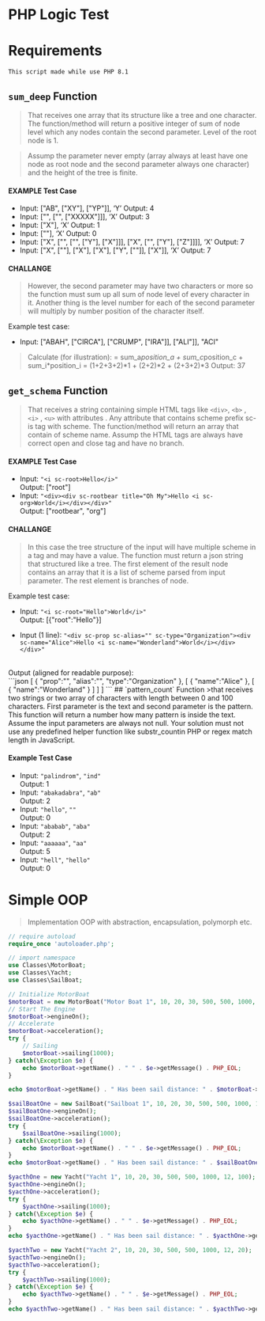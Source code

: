 # PHP Logic Test

# Requirements
    This script made while use PHP 8.1

## `sum_deep` Function
> That receives one array that its structure like a tree and one character. The function/method will return a positive integer of sum of node level which any nodes contain the second parameter. Level of the root node is 1. 

> Assump the parameter never empty (array always at least have one node as root node and the second parameter always one character) and the height of the tree is finite.

#### EXAMPLE Test Case
+ Input: ["AB", ["XY"], ["YP"]], ‘Y’ Output: 4
+ Input: ["", ["", ["XXXXX"]]], ‘X’ Output: 3
+ Input: ["X"], ‘X’ Output: 1
+ Input: [""], ‘X’ Output: 0
+ Input: ["X", ["", ["", ["Y"], ["X"]]], ["X", ["", ["Y"], ["Z"]]]], ‘X’ Output: 7
+ Input: ["X", [""], ["X"], ["X"], ["Y", [""]], ["X"]], ‘X’ Output: 7

#### CHALLANGE
>However, the second parameter may have two characters or more so the function must sum up all sum of node level of every character in it. Another thing is the level number for each of the second parameter will multiply by number position of the character itself.

Example test case:
+ Input: ["ABAH", ["CIRCA"], ["CRUMP", ["IRA"]], ["ALI"]], "ACI" 

> Calculate (for illustration):
= sum_a*position_a + sum_c*position_c + sum_i*position_i = (1+2+3+2)*1 + (2+2)*2 + (2+3+2)*3 Output: 37

## `get_schema` Function
>That receives a string containing simple HTML tags like `<div>`, `<b>` , `<i>` , `<u>` with attributes . Any attribute that contains scheme prefix sc- is tag with scheme. The function/method will return an array that contain of scheme name. Assump the HTML tags are always have correct open and close tag and have no branch.

#### EXAMPLE Test Case
+ Input: `"<i sc-root>Hello</i>"` <br>
Output: ["root"]
+ Input: `"<div><div sc-rootbear title="Oh My">Hello <i sc-org>World</i></div></div>"` <br>
Output: ["rootbear", "org"]

#### CHALLANGE
>In this case the tree structure of the input will have multiple scheme in a tag and may have a value. The function must return a json string that structured like a tree. The first element of the result node contains an array that it is a list of scheme parsed from input parameter. The rest element is branches of node.

Example test case:
+ Input: `"<i sc-root="Hello">World</i>"`<br>
Output: [{"root":"Hello"}]

+ Input (1 line):
`"<div sc-prop sc-alias="" sc-type="Organization"><div sc-name="Alice">Hello <i sc-name="Wonderland">World</i></div></div>"`
<br>
Output (aligned for readable purpose):<br>
```json
[
    {
        "prop":"", 
        "alias":"", 
        "type":"Organization"
    },
    [
        {
            "name":"Alice"
        },
        [
            {
                "name":"Wonderland"
            }
        ] 
    ]
]
```
## `pattern_count` Function
>that receives two strings or two array of characters with length between 0 and 100 characters. First parameter is the text and second parameter is the pattern. This function will return a number how many pattern is inside the text. Assume the input parameters are always not null. Your solution must not use any predefined helper function like substr_countin PHP or regex match length in JavaScript.

#### Example Test Case
+ Input: `"palindrom"`, `"ind"` </br>
Output: 1
+ Input: `"abakadabra"`, `"ab"` </br>
Output: 2
+ Input: `"hello"`, `""` </br>
Output: 0
+ Input: `"ababab"`, `"aba"` </br>
Output: 2
+ Input: `"aaaaaa"`, `"aa"` </br>
Output: 5
+ Input: `"hell"`, `"hello"` </br>
Output: 0

# Simple OOP
> Implementation OOP with abstraction, encapsulation, polymorph etc.

```php
// require autoload
require_once 'autoloader.php';

// import namespace
use Classes\MotorBoat;
use Classes\Yacht;
use Classes\SailBoat;

// Initialize MotorBoat
$motorBoat = new MotorBoat("Motor Boat 1", 10, 20, 30, 500, 500, 1000, 12, 100);
// Start The Engine
$motorBoat->engineOn();
// Accelerate
$motorBoat->acceleration();
try {
    // Sailing
    $motorBoat->sailing(1000);
} catch(\Exception $e) {
    echo $motorBoat->getName() . " " . $e->getMessage() . PHP_EOL;
}

echo $motorBoat->getName() . " Has been sail distance: " . $motorBoat->getDistanceSail() . PHP_EOL;

$sailBoatOne = new SailBoat("Sailboat 1", 10, 20, 30, 500, 500, 1000, 12, 100);
$sailBoatOne->engineOn();
$sailBoatOne->acceleration();
try {
    $sailBoatOne->sailing(1000);
} catch(\Exception $e) {
    echo $motorBoat->getName() . " " . $e->getMessage() . PHP_EOL;
}
echo $motorBoat->getName() . " Has been sail distance: " . $sailBoatOne->getDistanceSail() . PHP_EOL;

$yacthOne = new Yacht("Yacht 1", 10, 20, 30, 500, 500, 1000, 12, 100);
$yacthOne->engineOn();
$yacthOne->acceleration();
try {
    $yacthOne->sailing(1000);
} catch(\Exception $e) {
    echo $yacthOne->getName() . " " . $e->getMessage() . PHP_EOL;
}
echo $yacthOne->getName() . " Has been sail distance: " . $yacthOne->getDistanceSail() . PHP_EOL;

$yacthTwo = new Yacht("Yacht 2", 10, 20, 30, 500, 500, 1000, 12, 20);
$yacthTwo->engineOn();
$yacthTwo->acceleration();
try {
    $yacthTwo->sailing(1000);
} catch(\Exception $e) {
    echo $yacthTwo->getName() . " " . $e->getMessage() . PHP_EOL;
}
echo $yacthTwo->getName() . " Has been sail distance: " . $yacthTwo->getDistanceSail() . PHP_EOL;

```
